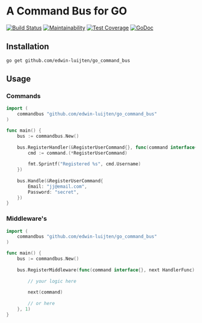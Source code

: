 # A Command Bus for GO

[![Build Status](https://travis-ci.com/Edwin-Luijten/go_command_bus.svg?branch=master)](https://travis-ci.com/Edwin-Luijten/go_command_bus) 
[![Maintainability](https://api.codeclimate.com/v1/badges/ff5d37cbc59ef9a174a5/maintainability)](https://codeclimate.com/github/Edwin-Luijten/go_command_bus/maintainability) 
[![Test Coverage](https://api.codeclimate.com/v1/badges/ff5d37cbc59ef9a174a5/test_coverage)](https://codeclimate.com/github/Edwin-Luijten/go_command_bus/test_coverage) 
[![GoDoc](https://godoc.org/github.com/Edwin-Luijten/go_command_bus?status.svg)](https://godoc.org/github.com/Edwin-Luijten/go_command_bus)  

## Installation
``` go get github.com/edwin-luijten/go_command_bus ```

## Usage

### Commands
```go
import (
    commandbus "github.com/edwin-luijten/go_command_bus"
)

func main() {
    bus := commandbus.New()
    
    bus.RegisterHandler(&RegisterUserCommand{}, func(command interface{}) {
        cmd := command.(*RegisterUserCommand)
        
        fmt.Sprintf("Registered %s", cmd.Username)
    })
    
    bus.Handle(&RegisterUserCommand{
    	Email: "jj@email.com",
    	Password: "secret",
    })
}
```

### Middleware's

```go
import (
    commandbus "github.com/edwin-luijten/go_command_bus"
)

func main() {
    bus := commandbus.New()
    
    bus.RegisterMiddleware(func(command interface{}, next HandlerFunc) {
        
    	// your logic here
    
        next(command)
    
        // or here
    }, 1) 
}
```